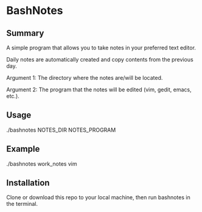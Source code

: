 # BashNotes

## Summary
A simple program that allows you to take notes in your preferred text editor.

Daily notes are automatically created and copy contents from the previous day.

Argument 1: The directory where the notes are/will be located.

Argument 2: The program that the notes will be edited (vim, gedit, emacs, etc.).

## Usage
./bashnotes NOTES_DIR NOTES_PROGRAM

## Example
./bashnotes work_notes vim

## Installation
Clone or download this repo to your local machine, then run bashnotes in the terminal.
